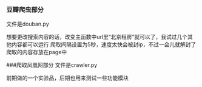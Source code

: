 ### 豆瓣爬虫部分
文件是douban.py

想要更改搜索内容的话，改变主函数中url里“北京租房”就可以了，我试过几个其他内容都可以运行
爬取间隔设置为5秒，速度太快会被封ip，不过一会儿就解封了
爬取的内容存放在page中

###爬取凤凰网部分
文件是crawler.py

前期做的一个实验品，后期也用来测试一些功能模块
